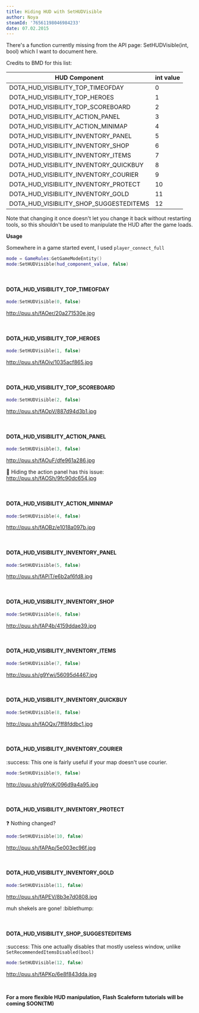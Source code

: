 ```yaml
---
title: Hiding HUD with SetHUDVisible
author: Noya
steamId: '76561198046984233'
date: 07.02.2015
---
```


There's a function currently missing from the API page: SetHUDVisible(int, bool) which I want to document here.

Credits to BMD for this list:

| HUD Component | int value 
| ------------- |-------------|
| DOTA_HUD_VISIBILITY_TOP_TIMEOFDAY | 0
| DOTA_HUD_VISIBILITY_TOP_HEROES | 1 |
| DOTA_HUD_VISIBILITY_TOP_SCOREBOARD | 2
| DOTA_HUD_VISIBILITY_ACTION_PANEL | 3
| DOTA_HUD_VISIBILITY_ACTION_MINIMAP | 4
| DOTA_HUD_VISIBILITY_INVENTORY_PANEL | 5
| DOTA_HUD_VISIBILITY_INVENTORY_SHOP | 6
| DOTA_HUD_VISIBILITY_INVENTORY_ITEMS | 7
| DOTA_HUD_VISIBILITY_INVENTORY_QUICKBUY | 8
| DOTA_HUD_VISIBILITY_INVENTORY_COURIER | 9
| DOTA_HUD_VISIBILITY_INVENTORY_PROTECT | 10
| DOTA_HUD_VISIBILITY_INVENTORY_GOLD | 11
| DOTA_HUD_VISIBILITY_SHOP_SUGGESTEDITEMS |  12

Note that changing it once doesn't let you change it back without restarting tools, so this shouldn't be used to manipulate the HUD after the game loads.

**Usage**

Somewhere in a game started event, I used `player_connect_full`
```lua
mode = GameRules:GetGameModeEntity()
mode:SetHUDVisible(hud_component_value, false)
```

<br />

#### DOTA_HUD_VISIBILITY_TOP_TIMEOFDAY

```lua
mode:SetHUDVisible(0, false)
```

http://puu.sh/fAOer/20a271530e.jpg 

<br />

#### DOTA_HUD_VISIBILITY_TOP_HEROES

```lua
mode:SetHUDVisible(1, false)
```

http://puu.sh/fAOiv/1035acf865.jpg 

<br />

#### DOTA_HUD_VISIBILITY_TOP_SCOREBOARD

```lua
mode:SetHUDVisible(2, false)
```

http://puu.sh/fAOpV/887d94d3b1.jpg 

<br />

#### DOTA_HUD_VISIBILITY_ACTION_PANEL

```lua
mode:SetHUDVisible(3, false) 
```

http://puu.sh/fAOuF/dfe961a286.jpg 

:bug: Hiding the action panel has this issue: http://puu.sh/fAOSh/9fc90dc654.jpg

<br />

#### DOTA_HUD_VISIBILITY_ACTION_MINIMAP

```lua
mode:SetHUDVisible(4, false)
```

http://puu.sh/fAOBz/e1018a097b.jpg 

<br />

#### DOTA_HUD_VISIBILITY_INVENTORY_PANEL

```lua
mode:SetHUDVisible(5, false) 
```

http://puu.sh/fAPiT/e6b2af6fd8.jpg 

<br />

#### DOTA_HUD_VISIBILITY_INVENTORY_SHOP

```lua
mode:SetHUDVisible(6, false) 
```

http://puu.sh/fAP4b/4159ddae39.jpg 

<br />

#### DOTA_HUD_VISIBILITY_INVENTORY_ITEMS 

```lua
mode:SetHUDVisible(7, false) 
```

 http://puu.sh/g9Ywi/56095d4467.jpg

<br />

#### DOTA_HUD_VISIBILITY_INVENTORY_QUICKBUY

```lua
mode:SetHUDVisible(8, false) 
```

 http://puu.sh/fAOQx/7ff8fddbc1.jpg

<br />

#### DOTA_HUD_VISIBILITY_INVENTORY_COURIER 

:success: This one is fairly useful if your map doesn't use courier.

```lua
mode:SetHUDVisible(9, false) 
```

http://puu.sh/g9YoK/096d9a4a95.jpg

<br />

#### DOTA_HUD_VISIBILITY_INVENTORY_PROTECT 

:question: Nothing changed?

```lua
mode:SetHUDVisible(10, false) 
```

http://puu.sh/fAPAp/5e003ec96f.jpg 

<br />

#### DOTA_HUD_VISIBILITY_INVENTORY_GOLD 

```lua
mode:SetHUDVisible(11, false) 
```

http://puu.sh/fAPEV/8b3e7d0808.jpg 

muh shekels are gone! :biblethump: 

<br />

#### DOTA_HUD_VISIBILITY_SHOP_SUGGESTEDITEMS

:success: This one actually disables that mostly useless window, unlike `SetRecommendedItemsDisabled(bool)`

```lua
mode:SetHUDVisible(12, false) 
```

http://puu.sh/fAPKp/6e8f843dda.jpg

<br />


**For a more flexible HUD manipulation, Flash Scaleform tutorials will be coming SOON(TM)**
